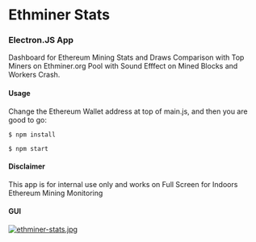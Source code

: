 # Ethminer Stats

### Electron.JS App

Dashboard for Ethereum Mining Stats and Draws Comparison with Top Miners on Ethminer.org Pool with Sound Efffect on Mined Blocks and Workers Crash.

#### Usage

Change the Ethereum Wallet address at top of main.js, and then you are good to go:

```
$ npm install

$ npm start
```

#### Disclaimer

This app is for internal use only and works on Full Screen for Indoors Ethereum Mining Monitoring

#### GUI

[![ethminer-stats.jpg](https://i.postimg.cc/g0MsTKG7/ethminer-stats.jpg)](https://postimg.cc/PLw1LYpb)
